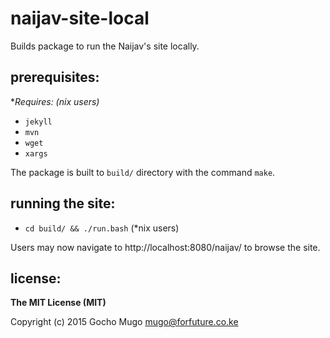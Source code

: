 
# naijav-site-local

Builds package to run the Naijav's site locally.


## prerequisites:

**Requires: (*nix users)**

* `jekyll`
* `mvn`
* `wget`
* `xargs`

The package is built to `build/` directory with the command `make`.


## running the site:

* `cd build/ && ./run.bash` (*nix users)

Users may now navigate to http://localhost:8080/naijav/ to browse the site.


## license:

__The MIT License (MIT)__

Copyright (c) 2015 Gocho Mugo <mugo@forfuture.co.ke>
